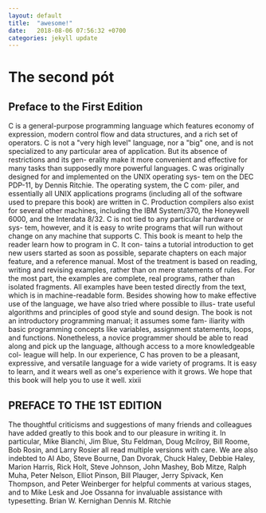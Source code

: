 ```yaml
---
layout: default
title:  "awesome!"	
date:   2018-08-06 07:56:32 +0700
categories: jekyll update
---
```


# The second pót
## Preface to the First Edition
C is a general-purpose programming language which features economy of
expression, modern control flow and data structures, and a rich set of operators.
C is not a "very high level" language, nor a "big" one, and is not specialized to
any particular area of application. But its absence of restrictions and its gen-
erality make it more convenient and effective for many tasks than supposedly
more powerful languages.
C was originally designed for and implemented on the UNIX operating sys-
tem on the DEC PDP-11, by Dennis Ritchie. The operating system, the C com·
piler, and essentially all UNIX applications programs (including all of the
software used to prepare this book) are written in C. Production compilers also
exist for several other machines, including the IBM System/370, the Honeywell
6000, and the Interdata 8/32. C is not tied to any particular hardware or sys-
tem, however, and it is easy to write programs that will run without change on
any machine that supports C.
This book is meant to help the reader learn how to program in C. It con-
tains a tutorial introduction to get new users started as soon as possible,
separate chapters on each major feature, and a reference manual. Most of the
treatment is based on reading, writing and revising examples, rather than on
mere statements of rules. For the most part, the examples are complete, real
programs, rather than isolated fragments. All examples have been tested
directly from the text, which is in machine-readable form. Besides showing how
to make effective use of the language, we have also tried where possible to illus-
trate useful algorithms and principles of good style and sound design.
The book is not an introductory programming manual; it assumes some fam-
iliarity with basic programming concepts like variables, assignment statements,
loops, and functions. Nonetheless, a novice programmer should be able to read
along and pick up the language, although access to a more knowledgeable col-
league will help.
In our experience, C has proven to be a pleasant, expressive, and versatile
language for a wide variety of programs. It is easy to learn, and it wears well
as one's experience with it grows. We hope that this book will help you to use it
well.
xixii
## PREFACE TO THE 1ST EDITION
The thoughtful criticisms and suggestions of many friends and colleagues
have added greatly to this book and to our pleasure in writing it. In particular,
Mike Bianchi, Jim Blue, Stu Feldman, Doug Mcilroy, Bill Roome, Bob Rosin,
and Larry Rosier all read multiple versions with care. We are also indebted to
AI Abo, Steve Bourne, Dan Dvorak, Chuck Haley, Debbie Haley, Marion
Harris, Rick Holt, Steve Johnson, John Mashey, Bob Mitze, Ralph Muha, Peter
Nelson, Elliot Pinson, Bill Plauger, Jerry Spivack, Ken Thompson, and Peter
Weinberger for helpful comments at various stages, and to Mike Lesk and Joe
Ossanna for invaluable assistance with typesetting.
Brian W. Kernighan
Dennis M. Ritchie